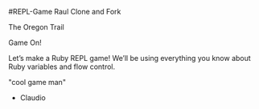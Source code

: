 #REPL-Game
Raul Clone and Fork

The Oregon Trail

Game On!

Let’s make a Ruby REPL game! We’ll be using everything you know about Ruby variables and flow control.


"cool game man"
 - Claudio
